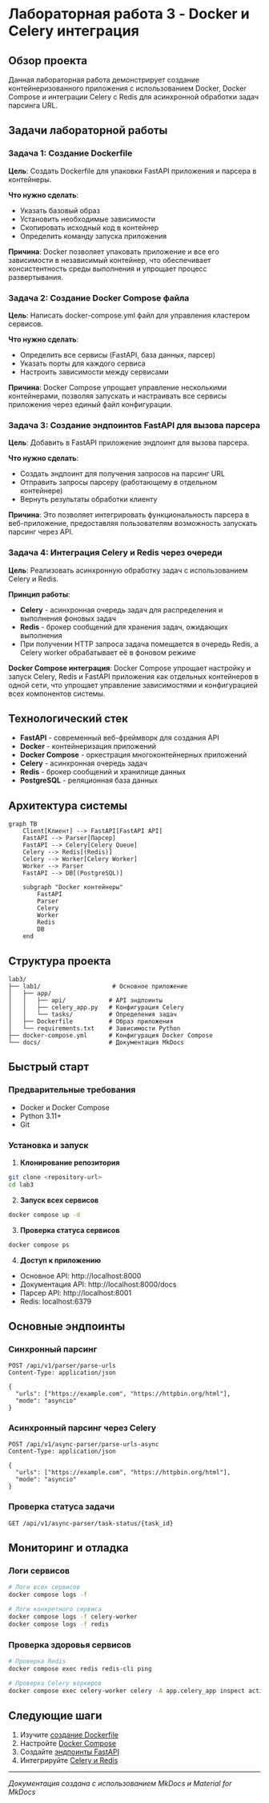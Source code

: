 # Лабораторная работа 3 - Docker и Celery интеграция

## Обзор проекта

Данная лабораторная работа демонстрирует создание контейнеризованного приложения с использованием Docker, Docker Compose и интеграции Celery с Redis для асинхронной обработки задач парсинга URL.

## Задачи лабораторной работы

### Задача 1: Создание Dockerfile

**Цель**: Создать Dockerfile для упаковки FastAPI приложения и парсера в контейнеры.

**Что нужно сделать**:
- Указать базовый образ
- Установить необходимые зависимости
- Скопировать исходный код в контейнер
- Определить команду запуска приложения

**Причина**: Docker позволяет упаковать приложение и все его зависимости в независимый контейнер, что обеспечивает консистентность среды выполнения и упрощает процесс развертывания.

### Задача 2: Создание Docker Compose файла

**Цель**: Написать docker-compose.yml файл для управления кластером сервисов.

**Что нужно сделать**:
- Определить все сервисы (FastAPI, база данных, парсер)
- Указать порты для каждого сервиса
- Настроить зависимости между сервисами

**Причина**: Docker Compose упрощает управление несколькими контейнерами, позволяя запускать и настраивать все сервисы приложения через единый файл конфигурации.

### Задача 3: Создание эндпоинтов FastAPI для вызова парсера

**Цель**: Добавить в FastAPI приложение эндпоинт для вызова парсера.

**Что нужно сделать**:
- Создать эндпоинт для получения запросов на парсинг URL
- Отправить запросы парсеру (работающему в отдельном контейнере)
- Вернуть результаты обработки клиенту

**Причина**: Это позволяет интегрировать функциональность парсера в веб-приложение, предоставляя пользователям возможность запускать парсинг через API.

### Задача 4: Интеграция Celery и Redis через очереди

**Цель**: Реализовать асинхронную обработку задач с использованием Celery и Redis.

**Принцип работы**:
- **Celery** - асинхронная очередь задач для распределения и выполнения фоновых задач
- **Redis** - брокер сообщений для хранения задач, ожидающих выполнения
- При получении HTTP запроса задача помещается в очередь Redis, а Celery worker обрабатывает её в фоновом режиме

**Docker Compose интеграция**:
Docker Compose упрощает настройку и запуск Celery, Redis и FastAPI приложения как отдельных контейнеров в одной сети, что упрощает управление зависимостями и конфигурацией всех компонентов системы.

## Технологический стек

- **FastAPI** - современный веб-фреймворк для создания API
- **Docker** - контейнеризация приложений
- **Docker Compose** - оркестрация многоконтейнерных приложений
- **Celery** - асинхронная очередь задач
- **Redis** - брокер сообщений и хранилище данных
- **PostgreSQL** - реляционная база данных

## Архитектура системы

```mermaid
graph TB
    Client[Клиент] --> FastAPI[FastAPI API]
    FastAPI --> Parser[Парсер]
    FastAPI --> Celery[Celery Queue]
    Celery --> Redis[(Redis)]
    Celery --> Worker[Celery Worker]
    Worker --> Parser
    FastAPI --> DB[(PostgreSQL)]
    
    subgraph "Docker контейнеры"
        FastAPI
        Parser
        Celery
        Worker
        Redis
        DB
    end
```

## Структура проекта

```
lab3/
├── lab1/                    # Основное приложение
│   ├── app/
│   │   ├── api/            # API эндпоинты
│   │   ├── celery_app.py   # Конфигурация Celery
│   │   └── tasks/          # Определения задач
│   ├── Dockerfile          # Образ приложения
│   └── requirements.txt    # Зависимости Python
├── docker-compose.yml      # Конфигурация Docker Compose
└── docs/                   # Документация MkDocs
```

## Быстрый старт

### Предварительные требования
- Docker и Docker Compose
- Python 3.11+
- Git

### Установка и запуск

1. **Клонирование репозитория**
```bash
git clone <repository-url>
cd lab3
```

2. **Запуск всех сервисов**
```bash
docker compose up -d
```

3. **Проверка статуса сервисов**
```bash
docker compose ps
```

4. **Доступ к приложению**
- Основное API: http://localhost:8000
- Документация API: http://localhost:8000/docs
- Парсер API: http://localhost:8001
- Redis: localhost:6379

## Основные эндпоинты

### Синхронный парсинг
```http
POST /api/v1/parser/parse-urls
Content-Type: application/json

{
  "urls": ["https://example.com", "https://httpbin.org/html"],
  "mode": "asyncio"
}
```

### Асинхронный парсинг через Celery
```http
POST /api/v1/async-parser/parse-urls-async
Content-Type: application/json

{
  "urls": ["https://example.com", "https://httpbin.org/html"],
  "mode": "asyncio"
}
```

### Проверка статуса задачи
```http
GET /api/v1/async-parser/task-status/{task_id}
```

## Мониторинг и отладка

### Логи сервисов
```bash
# Логи всех сервисов
docker compose logs -f

# Логи конкретного сервиса
docker compose logs -f celery-worker
docker compose logs -f redis
```

### Проверка здоровья сервисов
```bash
# Проверка Redis
docker compose exec redis redis-cli ping

# Проверка Celery воркеров
docker compose exec celery-worker celery -A app.celery_app inspect active
```

## Следующие шаги

1. Изучите [создание Dockerfile](dockerfile/creation.md)
2. Настройте [Docker Compose](docker-compose/creation.md)
3. Создайте [эндпоинты FastAPI](fastapi/endpoints.md)
4. Интегрируйте [Celery и Redis](celery/setup.md)

---

*Документация создана с использованием MkDocs и Material for MkDocs*
